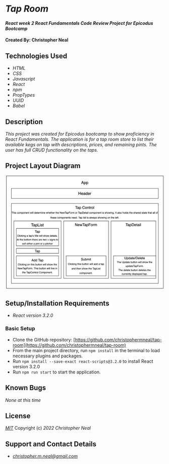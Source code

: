 # _Tap Room_

#### _React week 2 React Fundamentals Code Review Project for Epicodus Bootcamp_

#### Created By: **Christopher Neal**

## Technologies Used

- _HTML_
- _CSS_
- _Javascript_
- _React_
- _npm_
- _PropTypes_
- _UUID_
- _Babel_

## Description

_This project was created for Epicodus bootcamp to show proficiency in React Fundamentals. The application is for a tap room store to list their available kegs on tap with descriptions, prices, and remaining pints. The user has full CRUD functionality on the taps._

## Project Layout Diagram

![project-diagram](./project-diagram.png)

## Setup/Installation Requirements

- _React version 3.2.0_

### Basic Setup

- Clone the GitHub repository: [https://github.com/christophermneal/tap-room](https://github.com/christophermneal/tap-room)
- From the main project directory, run `npm install` in the terminal to load necessary plugins and packages.
- Run `npm install --save-exact react-scripts@3.2.0` to install React version 3.2.0
- Run `npm run start` to start the application.

## Known Bugs

_None at this time_

## License

_[MIT](https://opensource.org/licenses/MIT)_
Copyright (c) _2022_ _Christopher Neal_

## Support and Contact Details

- _[christopher.m.neal@gmail.com](mailto:christopher.m.neal@gmail.com)_

